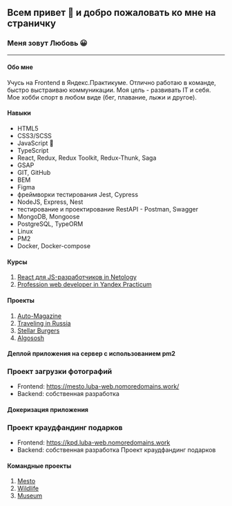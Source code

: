 
## Всем привет 👋 и добро пожаловать ко мне на страничку 
### Меня зовут Любовь :grinning:
______________________

#### **Обо мне**
Учусь на Frontend в Яндекс.Практикуме. Отлично работаю в команде, быстро выстраиваю коммуникации. Моя цель - развивать IT и себя. Мое хобби спорт в любом виде (бег, плавание, лыжи и другое).

#### Навыки
- HTML5
- CSS3/SCSS 
- JavaScript :revolving_hearts: 
- TypeScript
- React, Redux, Redux Toolkit, Redux-Thunk, Saga
- GSAP
- GIT, GitHub
- BEM
- Figma 
- фреймворки тестирования Jest, Cypress
- NodeJS, Express, Nest
- тестирование и проектирование RestAPI - Postman, Swagger
- MongoDB, Mongoose
- PostgreSQL, TypeORM
- Linux
- PM2
- Docker, Docker-compose

#### Курсы
1. [React для JS-разработчиков in Netology](https://netology.ru/programs/react)
2. [Profession web developer in Yandex Practicum](https://practicum.yandex.ru/web-plus/)

#### Проекты
1. [Auto-Magazine](https://luba-web.github.io/Auto-Magazine/)
2. [Traveling in Russia](https://luba-web.github.io/russian-travel/)
3. [Stellar Burgers](https://luba-web.github.io/stellar-burgers/)
4. [Algososh](https://luba-web.github.io/algososh/)

#### Деплой приложения на сервер с использованием pm2
### Проект загрузки фотографий
- Frontend: https://mesto.luba-web.nomoredomains.work/
- Backend: собственная разработка

#### Докеризация приложения
### Проект краудфандинг подарков
- Frontend: https://kpd.luba-web.nomoredomains.work
- Backend: собственная разработка
Проект краудфандинг подарков

#### Командные проекты
1. [Mesto](https://loown101.github.io/mesto-project/index.html)
2. [Wildlife](https://luba-web.github.io/Wildlife/)
3. [Museum](https://loown101.github.io/Museum/)

